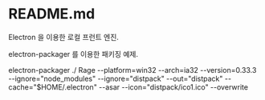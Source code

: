 # README.md

Electron 을 이용한 로컬 프런트 엔진.


electron-packager 를 이용한 패키징 예제.

electron-packager ./ Rage --platform=win32 --arch=ia32 --version=0.33.3 --ignore="node_modules" --ignore="distpack" --out="distpack" --cache="$HOME/.electron" --asar --icon="distpack/ico1.ico" --overwrite
